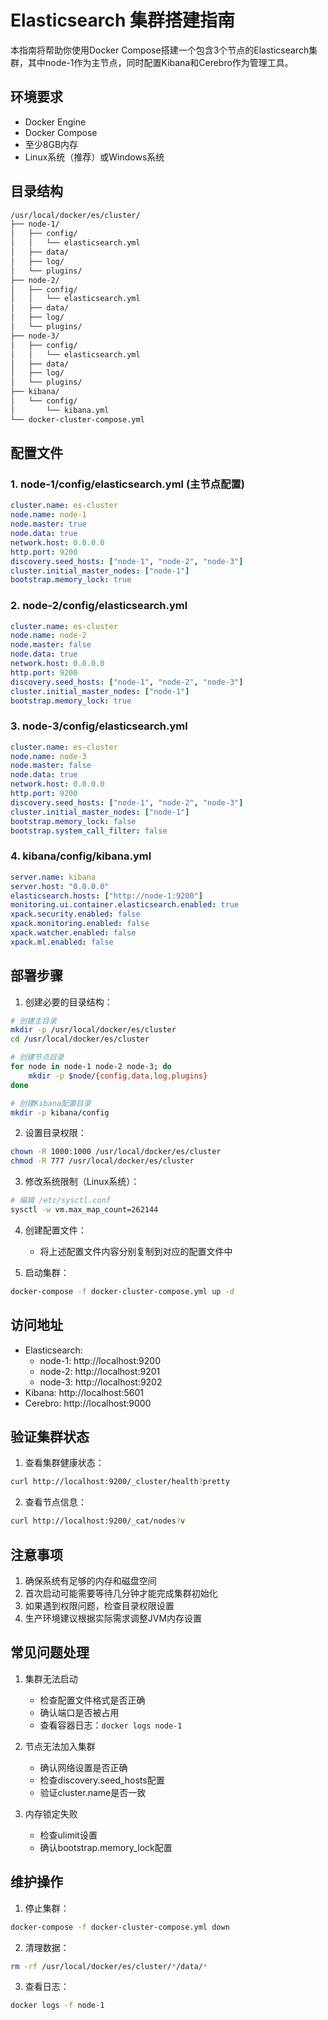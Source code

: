 # Elasticsearch 集群搭建指南

本指南将帮助你使用Docker Compose搭建一个包含3个节点的Elasticsearch集群，其中node-1作为主节点，同时配置Kibana和Cerebro作为管理工具。

## 环境要求

- Docker Engine
- Docker Compose
- 至少8GB内存
- Linux系统（推荐）或Windows系统

## 目录结构

```bash
/usr/local/docker/es/cluster/
├── node-1/
│   ├── config/
│   │   └── elasticsearch.yml
│   ├── data/
│   ├── log/
│   └── plugins/
├── node-2/
│   ├── config/
│   │   └── elasticsearch.yml
│   ├── data/
│   ├── log/
│   └── plugins/
├── node-3/
│   ├── config/
│   │   └── elasticsearch.yml
│   ├── data/
│   ├── log/
│   └── plugins/
├── kibana/
│   └── config/
│       └── kibana.yml
└── docker-cluster-compose.yml
```

## 配置文件

### 1. node-1/config/elasticsearch.yml (主节点配置)

```yaml
cluster.name: es-cluster
node.name: node-1
node.master: true
node.data: true
network.host: 0.0.0.0
http.port: 9200
discovery.seed_hosts: ["node-1", "node-2", "node-3"]
cluster.initial_master_nodes: ["node-1"]
bootstrap.memory_lock: true
```

### 2. node-2/config/elasticsearch.yml

```yaml
cluster.name: es-cluster
node.name: node-2
node.master: false
node.data: true
network.host: 0.0.0.0
http.port: 9200
discovery.seed_hosts: ["node-1", "node-2", "node-3"]
cluster.initial_master_nodes: ["node-1"]
bootstrap.memory_lock: true
```

### 3. node-3/config/elasticsearch.yml

```yaml
cluster.name: es-cluster
node.name: node-3
node.master: false
node.data: true
network.host: 0.0.0.0
http.port: 9200
discovery.seed_hosts: ["node-1", "node-2", "node-3"]
cluster.initial_master_nodes: ["node-1"]
bootstrap.memory_lock: false
bootstrap.system_call_filter: false
```

### 4. kibana/config/kibana.yml

```yaml
server.name: kibana
server.host: "0.0.0.0"
elasticsearch.hosts: ["http://node-1:9200"]
monitoring.ui.container.elasticsearch.enabled: true
xpack.security.enabled: false
xpack.monitoring.enabled: false
xpack.watcher.enabled: false
xpack.ml.enabled: false
```

## 部署步骤

1. 创建必要的目录结构：

```bash
# 创建主目录
mkdir -p /usr/local/docker/es/cluster
cd /usr/local/docker/es/cluster

# 创建节点目录
for node in node-1 node-2 node-3; do
    mkdir -p $node/{config,data,log,plugins}
done

# 创建Kibana配置目录
mkdir -p kibana/config
```

2. 设置目录权限：

```bash
chown -R 1000:1000 /usr/local/docker/es/cluster
chmod -R 777 /usr/local/docker/es/cluster
```

3. 修改系统限制（Linux系统）：

```bash
# 编辑 /etc/sysctl.conf
sysctl -w vm.max_map_count=262144
```

4. 创建配置文件：
   - 将上述配置文件内容分别复制到对应的配置文件中

5. 启动集群：

```bash
docker-compose -f docker-cluster-compose.yml up -d
```

## 访问地址

- Elasticsearch:
  - node-1: http://localhost:9200
  - node-2: http://localhost:9201
  - node-3: http://localhost:9202
- Kibana: http://localhost:5601
- Cerebro: http://localhost:9000

## 验证集群状态

1. 查看集群健康状态：

```bash
curl http://localhost:9200/_cluster/health?pretty
```

2. 查看节点信息：

```bash
curl http://localhost:9200/_cat/nodes?v
```

## 注意事项

1. 确保系统有足够的内存和磁盘空间
2. 首次启动可能需要等待几分钟才能完成集群初始化
3. 如果遇到权限问题，检查目录权限设置
4. 生产环境建议根据实际需求调整JVM内存设置

## 常见问题处理

1. 集群无法启动
   - 检查配置文件格式是否正确
   - 确认端口是否被占用
   - 查看容器日志：`docker logs node-1`

2. 节点无法加入集群
   - 确认网络设置是否正确
   - 检查discovery.seed_hosts配置
   - 验证cluster.name是否一致

3. 内存锁定失败
   - 检查ulimit设置
   - 确认bootstrap.memory_lock配置

## 维护操作

1. 停止集群：
```bash
docker-compose -f docker-cluster-compose.yml down
```

2. 清理数据：
```bash
rm -rf /usr/local/docker/es/cluster/*/data/*
```

3. 查看日志：
```bash
docker logs -f node-1
```